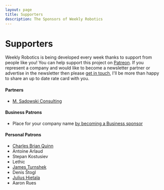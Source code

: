```yaml
---
layout: page
title: Supporters
description: The Sponsors of Weekly Robotics
---
```


# Supporters

Weekly Robotics is being developed every week thanks to support from people like you! You can help support this project on [Patreon](https://www.patreon.com/WeeklyRobotics). If you represent a company and would like to become a newsletter partner or advertise in the newsletter then please [get in touch](mailto:mat@weeklyrobotics.com), I'll be more than happy to share an up to date rate card with you.

#### Partners

* [M. Sadowski Consulting](https://msadowski.ch/)

#### Business Patrons

* Place for your company name [by becoming a Business sponsor](https://www.patreon.com/WeeklyRobotics)

#### Personal Patrons

* [Charles Brian Quinn](https://twitter.com/SeeBQ)
* Antoine Arlaud
* Stepan Kostusiev
* Lethic
* [James Turnshek](https://formant.io/)
* Denis Štogl
* [Julius Hietala](https://www.linkedin.com/in/julius-hietala-8967b8a2/)
* Aaron Rues
